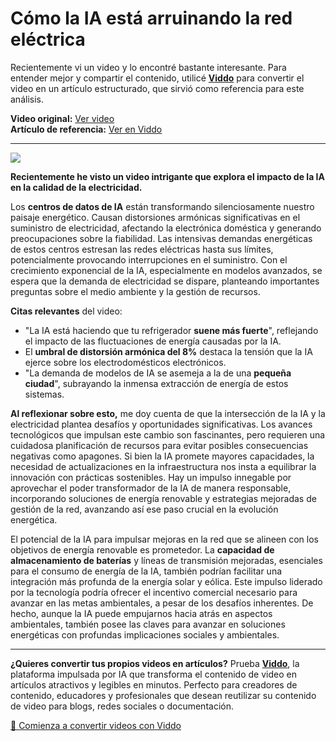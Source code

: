 # Cómo la IA está arruinando la red eléctrica

Recientemente vi un video y lo encontré bastante interesante. Para entender mejor y compartir el contenido, utilicé **[Viddo](https://viddo.pro/)** para convertir el video en un artículo estructurado, que sirvió como referencia para este análisis.

**Video original:** [Ver video](https://www.youtube.com/watch?v=3__HO-akNC8)  
**Artículo de referencia:** [Ver en Viddo](https://viddo.pro/zh/video-result/6e474ac9-ec65-4715-ac7d-a261ee23f318)

---

![](https://www.youtube.com/embed/3__HO-akNC8)

**Recientemente he visto un video intrigante que explora el impacto de la IA en la calidad de la electricidad.**

Los **centros de datos de IA** están transformando silenciosamente nuestro paisaje energético. Causan distorsiones armónicas significativas en el suministro de electricidad, afectando la electrónica doméstica y generando preocupaciones sobre la fiabilidad. Las intensivas demandas energéticas de estos centros estresan las redes eléctricas hasta sus límites, potencialmente provocando interrupciones en el suministro. Con el crecimiento exponencial de la IA, especialmente en modelos avanzados, se espera que la demanda de electricidad se dispare, planteando importantes preguntas sobre el medio ambiente y la gestión de recursos.

**Citas relevantes** del video:
- "La IA está haciendo que tu refrigerador **suene más fuerte**", reflejando el impacto de las fluctuaciones de energía causadas por la IA.
- El **umbral de distorsión armónica del 8%** destaca la tensión que la IA ejerce sobre los electrodomésticos electrónicos.
- "La demanda de modelos de IA se asemeja a la de una **pequeña ciudad**", subrayando la inmensa extracción de energía de estos sistemas.

**Al reflexionar sobre esto,** me doy cuenta de que la intersección de la IA y la electricidad plantea desafíos y oportunidades significativas. Los avances tecnológicos que impulsan este cambio son fascinantes, pero requieren una cuidadosa planificación de recursos para evitar posibles consecuencias negativas como apagones. Si bien la IA promete mayores capacidades, la necesidad de actualizaciones en la infraestructura nos insta a equilibrar la innovación con prácticas sostenibles. Hay un impulso innegable por aprovechar el poder transformador de la IA de manera responsable, incorporando soluciones de energía renovable y estrategias mejoradas de gestión de la red, avanzando así ese paso crucial en la evolución energética.

El potencial de la IA para impulsar mejoras en la red que se alineen con los objetivos de energía renovable es prometedor. La **capacidad de almacenamiento de baterías** y líneas de transmisión mejoradas, esenciales para el consumo de energía de la IA, también podrían facilitar una integración más profunda de la energía solar y eólica. Este impulso liderado por la tecnología podría ofrecer el incentivo comercial necesario para avanzar en las metas ambientales, a pesar de los desafíos inherentes. De hecho, aunque la IA puede empujarnos hacia atrás en aspectos ambientales, también posee las claves para avanzar en soluciones energéticas con profundas implicaciones sociales y ambientales.

---

**¿Quieres convertir tus propios videos en artículos?** Prueba **[Viddo](https://viddo.pro/)**, la plataforma impulsada por IA que transforma el contenido de video en artículos atractivos y legibles en minutos. Perfecto para creadores de contenido, educadores y profesionales que desean reutilizar su contenido de video para blogs, redes sociales o documentación.

[🚀 Comienza a convertir videos con Viddo](https://viddo.pro/)